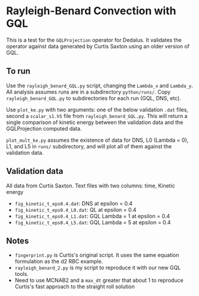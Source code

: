 # Rayleigh-Benard Convection with GQL
This is a test for the `GQLProjection` operator for Dedalus. It validates the operator against data generated by Curtis Saxton using an older version of GQL. 

## To run
Use the `rayleigh_benard_GQL.py` script, changing the `Lambda_x` and `Lambda_y`. 
All analysis assumes runs are in a subdirectory `python/runs/`. 
Copy `rayleigh_benard_GQL.py` to subdirectories for each run (GQL, DNS, etc).

Use `plot_ke.py` with two arguments: one of the below validation `.dat` files, second a `scalar_s1.h5` file from `rayleigh_benard_GQL.py`. This will return a single comparison of kinetic energy between the validation data and the GQLProjection computed data.

`plot_mult_ke.py` assumes the existence of data for DNS, L0 (Lambda = 0), L1, and L5 in `runs/` subdirectory, and will plot all of them against the validation data.

## Validation data
All data from Curtis Saxton. Text files with two columns: time, Kinetic energy

* `fig_kinetic_t_eps0.4.dat`: DNS at epsilon = 0.4
* `fig_kinetic_t_eps0.4_L0.dat`: QL at epsilon = 0.4
* `fig_kinetic_t_eps0.4_L1.dat`: GQL Lambda = 1 at epsilon = 0.4
* `fig_kinetic_t_eps0.4_L5.dat`: GQL Lambda = 5 at epsilon = 0.4

## Notes
* `fingerprint.py` is Curtis's original script. It uses the same equation formulation as the d2 RBC example.
* `rayleigh_benard_2.py` is my script to reproduce it with our new GQL tools.
* Need to use MCNAB2 and a `max_dt` greater that about 1 to reproduce Curtis's fast approach to the straight roll solution
